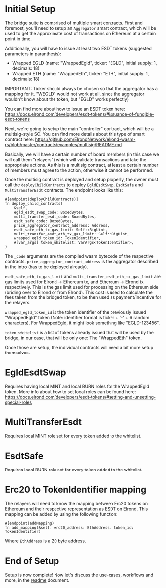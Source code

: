 # Initial Setup

The bridge suite is comprised of multiple smart contracts. First and foremost, you'll need to setup an `Aggregator` smart contract, which will be used to get the approximate cost of transactions on Ethereum at a certain point in time.  

Additionally, you will have to issue at least two ESDT tokens (suggested parameters in paranthesis):  
- Wrapped EGLD (name: "WrappedEgld", ticker: "EGLD", initial supply: 1, decimals: 18)
- Wrapped ETH (name: "WrappedEth", ticker: "ETH", initial supply: 1, decimals: 18)

IMPORTANT: Ticker should always be chosen so that the aggregator has a mapping for it. "WEGLD" would not work at all, since the aggregator wouldn't know about the token, but "EGLD" works perfectly)  

You can find more about how to issue an ESDT token here: https://docs.elrond.com/developers/esdt-tokens/#issuance-of-fungible-esdt-tokens  

Next, we're going to setup the main "controller" contract, which will be a multisig-style SC. You can find more details about this type of smart contract here: https://github.com/ElrondNetwork/elrond-wasm-rs/blob/master/contracts/examples/multisig/README.md  

Basically, we will have a certain number of board members (in this case we will call them "relayers") which will validate transactions and take the appropriate actions. As this is a multisig contract, at least a certain number of members must agree to the action, otherwise it cannot be performed.  

Once the multisig contract is deployed and setup properly, the owner must call the `deployChildContracts` to deploy `EgldEsdtSwap`, `EsdtSafe` and `MultiTransferEsdt` contracts.  The endpoint looks like this:  

```
#[endpoint(deployChildContracts)]
fn deploy_child_contracts(
    &self,
    egld_esdt_swap_code: BoxedBytes,
    multi_transfer_esdt_code: BoxedBytes,
    esdt_safe_code: BoxedBytes,
    price_aggregator_contract_address: Address,
    esdt_safe_eth_tx_gas_limit: Self::BigUint,
    multi_transfer_esdt_eth_tx_gas_limit: Self::BigUint,
    wrapped_egld_token_id: TokenIdentifier,
    #[var_args] token_whitelist: VarArgs<TokenIdentifier>,
)
```

The `_code` arguments are the compiled wasm bytecode of the respective contracts. `price_aggregator_contract_address` is the aggregator described in the intro (has to be deployed already). 

`esdt_safe_eth_tx_gas_limit` and `multi_transfer_esdt_eth_tx_gas_limit` are gas limits used for Elrond -> Ethereum tx, and Ethereum -> Elrond tx respectively. This is the gas limit used for processing on the Ethereum side (briding over to Elrond or from Elrond). This cost is used to calculate the fees taken from the bridged token, to be then used as payment/incentive for the relayers.  

`wrapped_egld_token_id` is the token identifier of the previously issued "WrappedEgld" token (Note: identifier format is ticker + '-' + 6 random characters). For WrappedEgld, it might look something like "EGLD-123456".  

`token_whitelist` is a list of tokens already issued that will be used by the bridge, in our case, that will be only one: The "WrappedEth" token.  

Once those are setup, the individual contracts will need a bit more setup themselves.   

# EgldEsdtSwap 

Requires having local MINT and local BURN roles for the WrappedEgld token. More info about how to set local roles can be found here: https://docs.elrond.com/developers/esdt-tokens/#setting-and-unsetting-special-roles

# MultiTransferEsdt

Requires local MINT role set for every token added to the whitelist.  

# EsdtSafe

Requires local BURN role set for every token added to the whitelist.  

# Erc20 to TokenIdentifier mapping

The relayers will need to know the mapping between Erc20 tokens on Ethereum and their respective representation as ESDT on Elrond. This mapping can be added by using the following function:  

```
#[endpoint(addMapping)]
fn add_mapping(&self, erc20_address: EthAddress, token_id: TokenIdentifier)
```

Where `EthAddress` is a 20 byte address.  

# End of Setup 

Setup is now complete! Now let's discuss the use-cases, workflows and more, in the [readme](../README.md) document.
